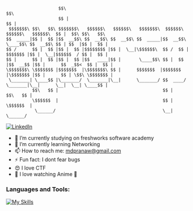 ```
                    $$\                                                                   $$\                 
                    $$ |                                                                  $$ |                
 $$$$$$$\ $$\   $$\ $$$$$$$\   $$$$$$\   $$$$$$\   $$$$$$$\  $$$$$$\   $$$$$$\   $$$$$$\  $$ |  $$\ $$\   $$\ 
$$  _____|$$ |  $$ |$$  __$$\ $$  __$$\ $$  __$$\ $$  _____|$$  __$$\  \____$$\ $$  __$$\ $$ | $$  |$$ |  $$ |
$$ /      $$ |  $$ |$$ |  $$ |$$$$$$$$ |$$ |  \__|\$$$$$$\  $$ /  $$ | $$$$$$$ |$$ |  \__|$$$$$$  / $$ |  $$ |
$$ |      $$ |  $$ |$$ |  $$ |$$   ____|$$ |       \____$$\ $$ |  $$ |$$  __$$ |$$ |      $$  _$$<  $$ |  $$ |
\$$$$$$$\ \$$$$$$$ |$$$$$$$  |\$$$$$$$\ $$ |      $$$$$$$  |$$$$$$$  |\$$$$$$$ |$$ |      $$ | \$$\ \$$$$$$$ |
 \_______| \____$$ |\_______/  \_______|\__|      \_______/ $$  ____/  \_______|\__|      \__|  \__| \____$$ |
          $$\   $$ |                                        $$ |                                    $$\   $$ |
          \$$$$$$  |                                        $$ |                                    \$$$$$$  |
           \______/                                         \__|                                     \______/ 
```

[![LinkedIn](https://img.shields.io/badge/-LinkedIn-blue?style=flat-square&logo=linkedin&logoColor=white)](https://www.linkedin.com/in/pranaw-m-9ab53024b/)

<!--
**cyber-sparky/cyber-sparky** is a ✨ _special_ ✨ repository because its `README.md` (this file) appears on your GitHub profile.

Here are some ideas to get you started:

- 🔭 I’m currently working on ...
- 🌱 I’m currently learning ...
- 👯 I’m looking to collaborate on ...
- 🤔 I’m looking for help with ...
- 💬 Ask me about ...
- 📫 How to reach me: ...
- 😄 Pronouns: ...
- ⚡ Fun fact: ...
-->
- 🔭 I’m currently studying on freshworks software academy
- 🌱 I’m currently learning Networking
- 📫 How to reach me: mdpranaw@gmail.com
- ⚡ Fun fact: I dont fear bugs
- 😍 I love CTF 
- 👀 I love watching Anime 🤍


### Languages and Tools:

[![My Skills](https://skillicons.dev/icons?i=js,html,css,bash,eclipse,git,github,linux,maven,mysql,ps,postman,py,vscode,java)](https://skillicons.dev)


